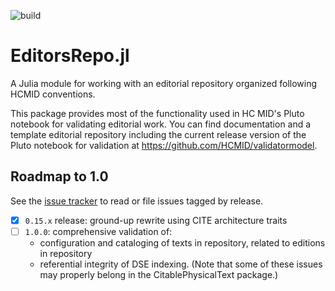 
![build](https://github.com/HCMID/EditorsRepo.jl/actions/workflows/Documentation.yml/badge.svg)


# EditorsRepo.jl

A Julia module for working with an editorial repository organized following HCMID conventions.

This package provides most of the functionality used in HC MID's Pluto notebook for validating editorial work.  You can find documentation and a template editorial repository including the current release version of the Pluto notebook for validation at <https://github.com/HCMID/validatormodel>.


## Roadmap to 1.0

See the [issue tracker](https://github.com/HCMID/EditorsRepo.jl/issues) to read or file issues tagged by release.


- [x] `0.15.x` release:  ground-up rewrite using CITE architecture traits
- [ ] `1.0.0`:  comprehensive validation of:
    - configuration and cataloging of texts in repository, related to editions in repository
    - referential integrity of DSE indexing. (Note that some of these issues may properly belong in the CitablePhysicalText package.)

